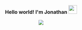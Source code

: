 <h3 align="center">
  Hello world! I'm Jonathan
  <img src="https://media.giphy.com/media/hvRJCLFzcasrR4ia7z/giphy.gif" width="28">
</h3>

<p align="center">
  <a href="https://github.com/DenverCoder1/readme-typing-svg"><img src="https://readme-typing-svg.herokuapp.com/?lines=ERROR%20404%20Sleep%20not%20Found!;I%20need%20a%20<br>!&;ACfont=Fira%20Code&center=true&width=440&height=45"></a>
</p>

